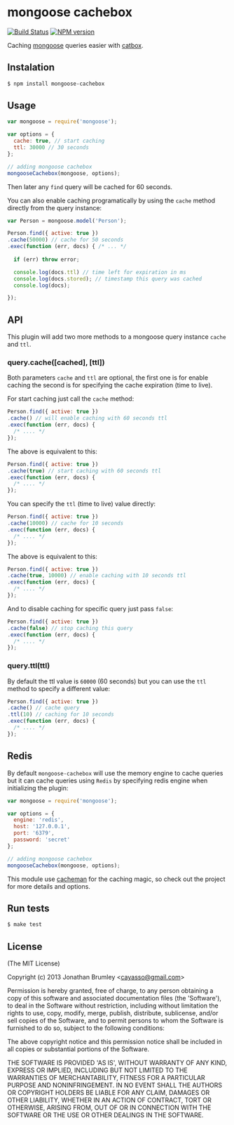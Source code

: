 # mongoose cachebox

[![Build Status](https://travis-ci.org/cayasso/mongoose-cachebox.png?branch=master)](https://travis-ci.org/cayasso/mongoose-cachebox)
[![NPM version](https://badge.fury.io/js/mongoose-cachebox.png)](http://badge.fury.io/js/mongoose-cachebox)

Caching [mongoose](http://http://mongoosejs.com/) queries easier with [catbox](https://github.com/spumko/catbox).

## Instalation

``` bash
$ npm install mongoose-cachebox
```

## Usage

``` javascript
var mongoose = require('mongoose');

var options = {
  cache: true, // start caching
  ttl: 30000 // 30 seconds
};

// adding mongoose cachebox
mongooseCachebox(mongoose, options);
```

Then later any `find` query will be cached for 60 seconds.

You can also enable caching programatically by using the `cache` method directly from the query instance:

``` javascript
var Person = mongoose.model('Person');

Person.find({ active: true })
.cache(50000) // cache for 50 seconds
.exec(function (err, docs) { /* ... */
  
  if (err) throw error;

  console.log(docs.ttl) // time left for expiration in ms
  console.log(docs.stored); // timestamp this query was cached
  console.log(docs);

});

```

## API

This plugin will add two more methods to a mongoose query instance `cache` and `ttl`.

### query.cache([cached], [ttl])

Both parameters `cache` and `ttl` are optional, the first one is for enable caching the second is for specifying the cache expiration (time to live).

For start caching just call the `cache` method:

``` javascript
Person.find({ active: true })
.cache() // will enable caching with 60 seconds ttl
.exec(function (err, docs) {
  /* .... */
});
```

The above is equivalent to this:

``` javascript
Person.find({ active: true })
.cache(true) // start caching with 60 seconds ttl
.exec(function (err, docs) {
  /* .... */
});
```

You can specify the `ttl` (time to live) value directly:

``` javascript
Person.find({ active: true })
.cache(10000) // cache for 10 seconds
.exec(function (err, docs) {
  /* .... */
});
```

The above is equivalent to this:

``` javascript
Person.find({ active: true })
.cache(true, 10000) // enable caching with 10 seconds ttl
.exec(function (err, docs) {
  /* .... */
});
```

And to disable caching for specific query just pass `false`:

``` javascript
Person.find({ active: true })
.cache(false) // stop caching this query
.exec(function (err, docs) {
  /* .... */
});
```

### query.ttl(ttl)

By default the ttl value is `60000` (60 seconds) but you can use the `ttl` method to specify a different value:

``` javascript
Person.find({ active: true })
.cache() // cache query
.ttl(10) // caching for 10 seconds
.exec(function (err, docs) {
  /* .... */
});
```

## Redis

By default `mongoose-cachebox` will use the memory engine to cache queries but it can cache queries using `Redis` by specifying redis engine when initializing the plugin:

``` javascript
var mongoose = require('mongoose');

var options = {
  engine: 'redis',
  host: '127.0.0.1',
  port: '6379',
  password: 'secret'
};

// adding mongoose cachebox
mongooseCachebox(mongoose, options);
```

This module use [cacheman](https://github.com/cayasso/cacheman) for the caching magic, so check out the project for more details and options.

## Run tests

``` bash
$ make test
```

## License

(The MIT License)

Copyright (c) 2013 Jonathan Brumley &lt;cayasso@gmail.com&gt;

Permission is hereby granted, free of charge, to any person obtaining
a copy of this software and associated documentation files (the
'Software'), to deal in the Software without restriction, including
without limitation the rights to use, copy, modify, merge, publish,
distribute, sublicense, and/or sell copies of the Software, and to
permit persons to whom the Software is furnished to do so, subject to
the following conditions:

The above copyright notice and this permission notice shall be
included in all copies or substantial portions of the Software.

THE SOFTWARE IS PROVIDED 'AS IS', WITHOUT WARRANTY OF ANY KIND,
EXPRESS OR IMPLIED, INCLUDING BUT NOT LIMITED TO THE WARRANTIES OF
MERCHANTABILITY, FITNESS FOR A PARTICULAR PURPOSE AND NONINFRINGEMENT.
IN NO EVENT SHALL THE AUTHORS OR COPYRIGHT HOLDERS BE LIABLE FOR ANY
CLAIM, DAMAGES OR OTHER LIABILITY, WHETHER IN AN ACTION OF CONTRACT,
TORT OR OTHERWISE, ARISING FROM, OUT OF OR IN CONNECTION WITH THE
SOFTWARE OR THE USE OR OTHER DEALINGS IN THE SOFTWARE.
